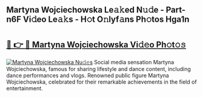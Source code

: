 ## Martyna Wojciechowska Le𝚊𝚔ed N𝚞𝚍e - Part-n6F Vi𝚍eo Le𝚊𝚔s - H𝚘t O𝚗lyf𝚊ns Ph𝚘tos Hga1n

# <h2><a href="http://hf5cp9.feru.top/?c=Martyna+Wojciechowska">🔗 👉 🔴 Martyna Wojciechowska Vi𝚍𝚎o Ph𝚘t𝚘𝚜</a></h2>

[![Martyna Wojciechowska Nu𝚍𝚎s](https://i.imgur.com/0TWrTi3.gif)](http://hf5cp9.feru.top/?c=Martyna+Wojciechowska)
Social media sensation Martyna Wojciechowska, famous for sharing lifestyle and dance content, including dance performances and vlogs. Renowned public figure Martyna Wojciechowska, celebrated for their remarkable achievements in the field of entertainment. 
